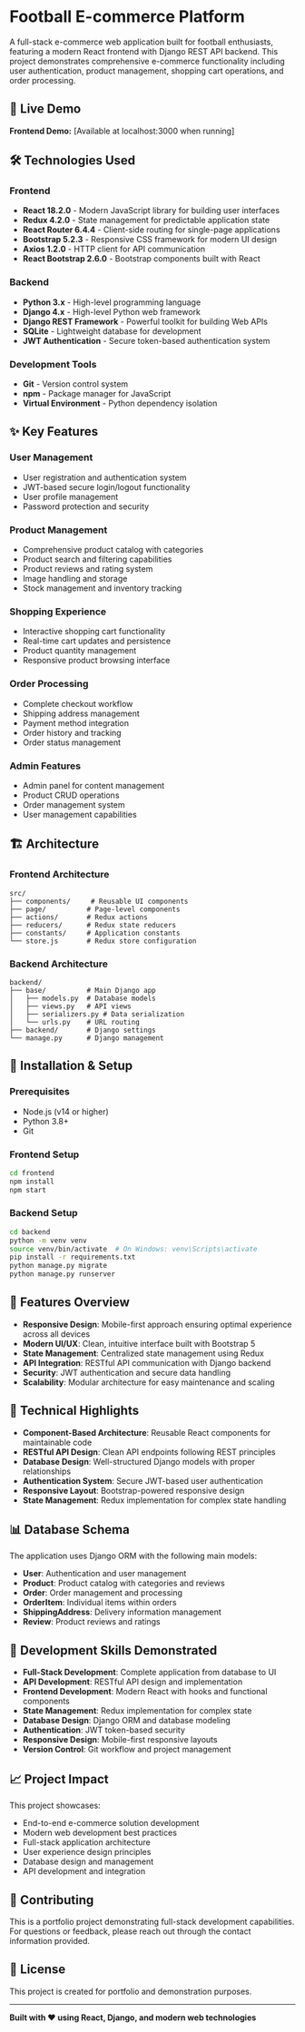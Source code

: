 # Football E-commerce Platform

A full-stack e-commerce web application built for football enthusiasts, featuring a modern React frontend with Django REST API backend. This project demonstrates comprehensive e-commerce functionality including user authentication, product management, shopping cart operations, and order processing.

## 🚀 Live Demo

**Frontend Demo:** [Available at localhost:3000 when running]

## 🛠️ Technologies Used

### Frontend
- **React 18.2.0** - Modern JavaScript library for building user interfaces
- **Redux 4.2.0** - State management for predictable application state
- **React Router 6.4.4** - Client-side routing for single-page applications
- **Bootstrap 5.2.3** - Responsive CSS framework for modern UI design
- **Axios 1.2.0** - HTTP client for API communication
- **React Bootstrap 2.6.0** - Bootstrap components built with React

### Backend
- **Python 3.x** - High-level programming language
- **Django 4.x** - High-level Python web framework
- **Django REST Framework** - Powerful toolkit for building Web APIs
- **SQLite** - Lightweight database for development
- **JWT Authentication** - Secure token-based authentication system

### Development Tools
- **Git** - Version control system
- **npm** - Package manager for JavaScript
- **Virtual Environment** - Python dependency isolation

## ✨ Key Features

### User Management
- User registration and authentication system
- JWT-based secure login/logout functionality
- User profile management
- Password protection and security

### Product Management
- Comprehensive product catalog with categories
- Product search and filtering capabilities
- Product reviews and rating system
- Image handling and storage
- Stock management and inventory tracking

### Shopping Experience
- Interactive shopping cart functionality
- Real-time cart updates and persistence
- Product quantity management
- Responsive product browsing interface

### Order Processing
- Complete checkout workflow
- Shipping address management
- Payment method integration
- Order history and tracking
- Order status management

### Admin Features
- Admin panel for content management
- Product CRUD operations
- Order management system
- User management capabilities

## 🏗️ Architecture

### Frontend Architecture
```
src/
├── components/     # Reusable UI components
├── page/          # Page-level components
├── actions/       # Redux actions
├── reducers/      # Redux state reducers
├── constants/     # Application constants
└── store.js       # Redux store configuration
```

### Backend Architecture
```
backend/
├── base/          # Main Django app
│   ├── models.py  # Database models
│   ├── views.py   # API views
│   ├── serializers.py # Data serialization
│   └── urls.py    # URL routing
├── backend/       # Django settings
└── manage.py      # Django management
```

## 🚀 Installation & Setup

### Prerequisites
- Node.js (v14 or higher)
- Python 3.8+
- Git

### Frontend Setup
```bash
cd frontend
npm install
npm start
```

### Backend Setup
```bash
cd backend
python -m venv venv
source venv/bin/activate  # On Windows: venv\Scripts\activate
pip install -r requirements.txt
python manage.py migrate
python manage.py runserver
```

## 📱 Features Overview

- **Responsive Design**: Mobile-first approach ensuring optimal experience across all devices
- **Modern UI/UX**: Clean, intuitive interface built with Bootstrap 5
- **State Management**: Centralized state management using Redux
- **API Integration**: RESTful API communication with Django backend
- **Security**: JWT authentication and secure data handling
- **Scalability**: Modular architecture for easy maintenance and scaling

## 🎯 Technical Highlights

- **Component-Based Architecture**: Reusable React components for maintainable code
- **RESTful API Design**: Clean API endpoints following REST principles
- **Database Design**: Well-structured Django models with proper relationships
- **Authentication System**: Secure JWT-based user authentication
- **Responsive Layout**: Bootstrap-powered responsive design
- **State Management**: Redux implementation for complex state handling

## 📊 Database Schema

The application uses Django ORM with the following main models:
- **User**: Authentication and user management
- **Product**: Product catalog with categories and reviews
- **Order**: Order management and processing
- **OrderItem**: Individual items within orders
- **ShippingAddress**: Delivery information management
- **Review**: Product reviews and ratings

## 🔧 Development Skills Demonstrated

- **Full-Stack Development**: Complete application from database to UI
- **API Development**: RESTful API design and implementation
- **Frontend Development**: Modern React with hooks and functional components
- **State Management**: Redux implementation for complex state
- **Database Design**: Django ORM and database modeling
- **Authentication**: JWT token-based security
- **Responsive Design**: Mobile-first responsive layouts
- **Version Control**: Git workflow and project management

## 📈 Project Impact

This project showcases:
- End-to-end e-commerce solution development
- Modern web development best practices
- Full-stack application architecture
- User experience design principles
- Database design and management
- API development and integration

## 🤝 Contributing

This is a portfolio project demonstrating full-stack development capabilities. For questions or feedback, please reach out through the contact information provided.

## 📄 License

This project is created for portfolio and demonstration purposes.

---

**Built with ❤️ using React, Django, and modern web technologies**
